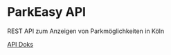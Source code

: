 # ParkEasy API
REST API zum Anzeigen von Parkmöglichkeiten in Köln

[API Doks](https://github.com/ParkEasy/api/wiki/API-Docs)
